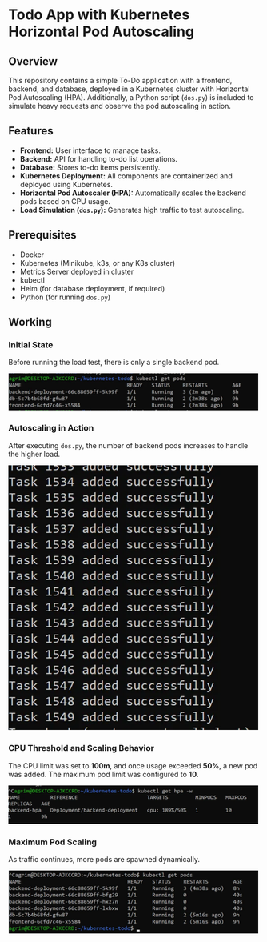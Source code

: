 # Todo App with Kubernetes Horizontal Pod Autoscaling

## Overview
This repository contains a simple To-Do application with a frontend, backend, and database, deployed in a Kubernetes cluster with Horizontal Pod Autoscaling (HPA). Additionally, a Python script (`dos.py`) is included to simulate heavy requests and observe the pod autoscaling in action.

## Features
- **Frontend:** User interface to manage tasks.
- **Backend:** API for handling to-do list operations.
- **Database:** Stores to-do items persistently.
- **Kubernetes Deployment:** All components are containerized and deployed using Kubernetes.
- **Horizontal Pod Autoscaler (HPA):** Automatically scales the backend pods based on CPU usage.
- **Load Simulation (`dos.py`):** Generates high traffic to test autoscaling.

## Prerequisites
- Docker
- Kubernetes (Minikube, k3s, or any K8s cluster)
- Metrics Server deployed in cluster
- kubectl
- Helm (for database deployment, if required)
- Python (for running `dos.py`)


## Working
### Initial State
Before running the load test, there is only a single backend pod.

<img src="https://github.com/agrimpaneru/kubernetes-todo/blob/main/first.jpg" alt="Single backend pod" width="500px">

### Autoscaling in Action
After executing `dos.py`, the number of backend pods increases to handle the higher load.

<img src="https://github.com/agrimpaneru/kubernetes-todo/blob/main/task.jpg" alt="" width="500px">

### CPU Threshold and Scaling Behavior
The CPU limit was set to **100m**, and once usage exceeded **50%**, a new pod was added. The maximum pod limit was configured to **10**.

<img src="https://github.com/agrimpaneru/kubernetes-todo/blob/main/11.jpg" alt="Increased number of pods" width="500px">

### Maximum Pod Scaling
As traffic continues, more pods are spawned dynamically.


<img src="https://github.com/agrimpaneru/kubernetes-todo/blob/main/33.jpg" alt="CPU threshold exceeded" width="500px">





